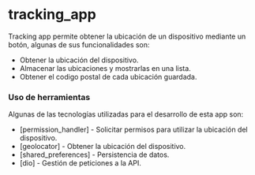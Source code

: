 # tracking_app

Tracking app permite obtener la ubicación de un dispositivo mediante un botón, algunas de sus funcionalidades son:

- Obtener la ubicación del dispositivo.
- Almacenar las ubicaciones y mostrarlas en una lista. 
- Obtener el codigo postal de cada ubicación guardada.

### Uso de herramientas
Algunas de las tecnologías utilizadas para el desarrollo de esta app son:

- [permission_handler] - Solicitar permisos para utilizar la ubicación del dispositivo.    
- [geolocator] - Obtener la ubicación del dispositivo.    
- [shared_preferences] - Persistencia de datos.    
- [dio] - Gestión de peticiones a la API. 


